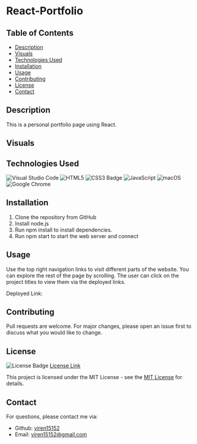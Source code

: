 # React-Portfolio 

## Table of Contents

* [Description](#description)
* [Visuals](#visuals)
* [Technologies Used](#technologies-used)
* [Installation](#installation)
* [Usage](#usage)
* [Contributing](#contributing)
* [License](#license)
* [Contact](#contact)

## Description

This is a personal portfolio page using React. 

## Visuals



## Technologies Used

![Visual Studio Code](https://img.shields.io/badge/Visual%20Studio%20Code-0078d7.svg?style=for-the-badge&logo=visual-studio-code&logoColor=white)
![HTML5](https://img.shields.io/badge/HTML5-E34F26?style=for-the-badge&logo=html5&logoColor=white)
![CSS3 Badge](https://img.shields.io/badge/CSS3-1572B6?logo=css3&logoColor=fff&style=for-the-badge)
![JavaScript](https://img.shields.io/badge/javascript-%23323330.svg?style=for-the-badge&logo=javascript&logoColor=%23F7DF1E)
![macOS](https://img.shields.io/badge/mac%20os-000000?style=for-the-badge&logo=macos&logoColor=F0F0F0)
![Google Chrome](https://img.shields.io/badge/Google%20Chrome-4285F4?style=for-the-badge&logo=GoogleChrome&logoColor=white)


## Installation
1. Clone the repository from GitHub
2. Install node.js
3. Run npm install to install dependencies.
4. Run npm start to start the web server and connect

## Usage
Use the top right navigation links to visit different parts of the website. You can explore the rest of the page by scrolling. The user can click on the project titles to view them via the deployed links. 

Deployed Link: 

## Contributing

Pull requests are welcome. For major changes, please open an issue first
to discuss what you would like to change.


## License

![License Badge](https://img.shields.io/badge/License-MIT-yellow.svg)
[License Link](https://opensource.org/licenses/MIT)

This project is licensed under the MIT License - see the [MIT License](https://opensource.org/licenses/MIT) for details.

## Contact


  For questions, please contact me via:
  - Github: [viren15152](https://github.com/viren15152)
  - Email: viren15152@gmail.com
